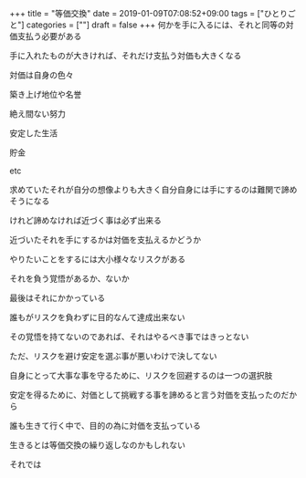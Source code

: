 +++
title = "等価交換"
date = 2019-01-09T07:08:52+09:00
tags = ["ひとりごと"]
categories = [""]
draft = false
+++
何かを手に入るには、それと同等の対価支払う必要がある

手に入れたものが大きければ、それだけ支払う対価も大きくなる

対価は自身の色々

築き上げ地位や名誉

絶え間ない努力

安定した生活

貯金


etc

求めていたそれが自分の想像よりも大きく自分自身には手にするのは難関で諦めそうになる

けれど諦めなければ近づく事は必ず出来る

近づいたそれを手にするかは対価を支払えるかどうか

やりたいことをするには大小様々なリスクがある

それを負う覚悟があるか、ないか

最後はそれにかかっている


誰もがリスクを負わずに目的なんて達成出来ない

その覚悟を持てないのであれば、それはやるべき事ではきっとない

ただ、リスクを避け安定を選ぶ事が悪いわけで決してない

自身にとって大事な事を守るために、リスクを回避するのは一つの選択肢

安定を得るために、対価として挑戦する事を諦めると言う対価を支払ったのだから

誰も生きて行く中で、目的の為に対価を支払っている

生きるとは等価交換の繰り返しなのかもしれない

それでは
